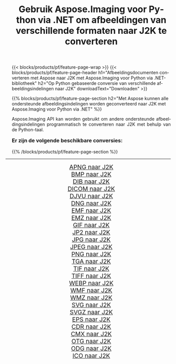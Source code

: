 ﻿---
title: Gebruik Aspose.Imaging voor Python via .NET om afbeeldingen van verschillende formaten naar J2K te converteren 
weight: 3920
url: /nl/python-net/conversion/to/j2k/ 
lang: nl
langdirlevel: 2
locales: zh-hans,ja,it,ru,de,es,fr,nl,id,lt,pl,pt,vi,tr,ko,zh-hant,ar,hi,th,sv,cs,uk,he
description: U kunt Aspose.Imaging voor Python gebruiken via de .NET-bibliotheek om van verschillende formaten naar J2K te converteren
---

{{< blocks/products/pf/feature-page-wrap >}}
{{< blocks/products/pf/feature-page-header h1="Afbeeldingsdocumenten converteren met Aspose naar J2K met Aspose.Imaging voor Python via .NET-bibliotheek" h2="Op Python gebaseerde conversie van verschillende afbeeldingsindelingen naar J2K" downloadText="Downloaden" >}}


{{% blocks/products/pf/feature-page-section  h2="Met Aspose kunnen alle ondersteunde afbeeldingsindelingen worden geconverteerd naar J2K met Aspose.Imaging voor Python via .NET" %}}
<p align=justify>Aspose.Imaging API kan worden gebruikt om andere ondersteunde afbeeldingsindelingen programmatisch te converteren naar J2K met behulp van de Python-taal.</p>
<h3 style="margin-top:16px;">
Er zijn de volgende beschikbare conversies:
</h3>
{{% /blocks/products/pf/feature-page-section %}}
<div class="container-fluid productfamilypage bg-gray">
    <div class="convertypes bg-gray agp-content section">
        <div class="container">
		<hr style="margin-left:-20px;"/>
		<div class="row other-converters" style="gap: 10px;font-size: 19px;text-align:center;">
		    <div class='col-md-3 other-converter remove-lp remove-rp'><a href="/imaging/nl/python-net/conversion/apng-to-j2k/" style="padding:15px;">APNG naar J2K</a></div>
<div class='col-md-3 other-converter remove-lp remove-rp'><a href="/imaging/nl/python-net/conversion/bmp-to-j2k/" style="padding:15px;">BMP naar J2K</a></div>
<div class='col-md-3 other-converter remove-lp remove-rp'><a href="/imaging/nl/python-net/conversion/dib-to-j2k/" style="padding:15px;">DIB naar J2K</a></div>
<div class='col-md-3 other-converter remove-lp remove-rp'><a href="/imaging/nl/python-net/conversion/dicom-to-j2k/" style="padding:15px;">DICOM naar J2K</a></div>
<div class='col-md-3 other-converter remove-lp remove-rp'><a href="/imaging/nl/python-net/conversion/djvu-to-j2k/" style="padding:15px;">DJVU naar J2K</a></div>
<div class='col-md-3 other-converter remove-lp remove-rp'><a href="/imaging/nl/python-net/conversion/dng-to-j2k/" style="padding:15px;">DNG naar J2K</a></div>
<div class='col-md-3 other-converter remove-lp remove-rp'><a href="/imaging/nl/python-net/conversion/emf-to-j2k/" style="padding:15px;">EMF naar J2K</a></div>
<div class='col-md-3 other-converter remove-lp remove-rp'><a href="/imaging/nl/python-net/conversion/emz-to-j2k/" style="padding:15px;">EMZ naar J2K</a></div>
<div class='col-md-3 other-converter remove-lp remove-rp'><a href="/imaging/nl/python-net/conversion/gif-to-j2k/" style="padding:15px;">GIF naar J2K</a></div>
<div class='col-md-3 other-converter remove-lp remove-rp'><a href="/imaging/nl/python-net/conversion/jp2-to-j2k/" style="padding:15px;">JP2 naar J2K</a></div>
<div class='col-md-3 other-converter remove-lp remove-rp'><a href="/imaging/nl/python-net/conversion/jpg-to-j2k/" style="padding:15px;">JPG naar J2K</a></div>
<div class='col-md-3 other-converter remove-lp remove-rp'><a href="/imaging/nl/python-net/conversion/jpeg-to-j2k/" style="padding:15px;">JPEG naar J2K</a></div>
<div class='col-md-3 other-converter remove-lp remove-rp'><a href="/imaging/nl/python-net/conversion/png-to-j2k/" style="padding:15px;">PNG naar J2K</a></div>
<div class='col-md-3 other-converter remove-lp remove-rp'><a href="/imaging/nl/python-net/conversion/tga-to-j2k/" style="padding:15px;">TGA naar J2K</a></div>
<div class='col-md-3 other-converter remove-lp remove-rp'><a href="/imaging/nl/python-net/conversion/tif-to-j2k/" style="padding:15px;">TIF naar J2K</a></div>
<div class='col-md-3 other-converter remove-lp remove-rp'><a href="/imaging/nl/python-net/conversion/tiff-to-j2k/" style="padding:15px;">TIFF naar J2K</a></div>
<div class='col-md-3 other-converter remove-lp remove-rp'><a href="/imaging/nl/python-net/conversion/webp-to-j2k/" style="padding:15px;">WEBP naar J2K</a></div>
<div class='col-md-3 other-converter remove-lp remove-rp'><a href="/imaging/nl/python-net/conversion/wmf-to-j2k/" style="padding:15px;">WMF naar J2K</a></div>
<div class='col-md-3 other-converter remove-lp remove-rp'><a href="/imaging/nl/python-net/conversion/wmz-to-j2k/" style="padding:15px;">WMZ naar J2K</a></div>
<div class='col-md-3 other-converter remove-lp remove-rp'><a href="/imaging/nl/python-net/conversion/svg-to-j2k/" style="padding:15px;">SVG naar J2K</a></div>
<div class='col-md-3 other-converter remove-lp remove-rp'><a href="/imaging/nl/python-net/conversion/svgz-to-j2k/" style="padding:15px;">SVGZ naar J2K</a></div>
<div class='col-md-3 other-converter remove-lp remove-rp'><a href="/imaging/nl/python-net/conversion/eps-to-j2k/" style="padding:15px;">EPS naar J2K</a></div>
<div class='col-md-3 other-converter remove-lp remove-rp'><a href="/imaging/nl/python-net/conversion/cdr-to-j2k/" style="padding:15px;">CDR naar J2K</a></div>
<div class='col-md-3 other-converter remove-lp remove-rp'><a href="/imaging/nl/python-net/conversion/cmx-to-j2k/" style="padding:15px;">CMX naar J2K</a></div>
<div class='col-md-3 other-converter remove-lp remove-rp'><a href="/imaging/nl/python-net/conversion/otg-to-j2k/" style="padding:15px;">OTG naar J2K</a></div>
<div class='col-md-3 other-converter remove-lp remove-rp'><a href="/imaging/nl/python-net/conversion/odg-to-j2k/" style="padding:15px;">ODG naar J2K</a></div>
<div class='col-md-3 other-converter remove-lp remove-rp'><a href="/imaging/nl/python-net/conversion/ico-to-j2k/" style="padding:15px;">ICO naar J2K</a></div>
                </div>
        </div>
    </div>
</div>
<br/>

